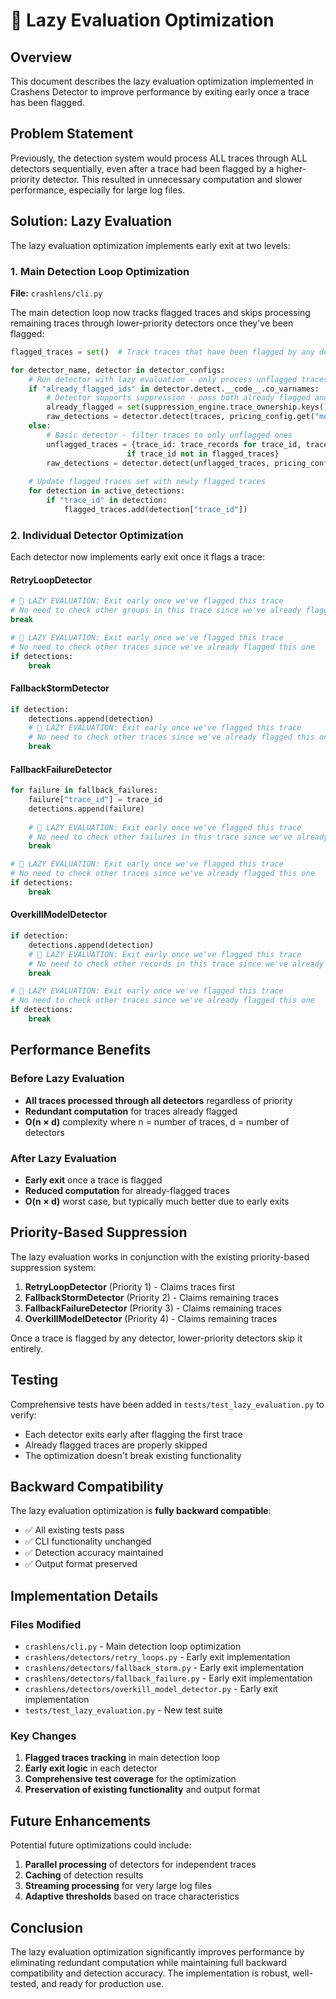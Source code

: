 # 🚀 Lazy Evaluation Optimization

## Overview

This document describes the lazy evaluation optimization implemented in Crashens Detector to improve performance by exiting early once a trace has been flagged.

## Problem Statement

Previously, the detection system would process ALL traces through ALL detectors sequentially, even after a trace had been flagged by a higher-priority detector. This resulted in unnecessary computation and slower performance, especially for large log files.

## Solution: Lazy Evaluation

The lazy evaluation optimization implements early exit at two levels:

### 1. Main Detection Loop Optimization

**File:** `crashlens/cli.py`

The main detection loop now tracks flagged traces and skips processing remaining traces through lower-priority detectors once they've been flagged:

```python
flagged_traces = set()  # Track traces that have been flagged by any detector

for detector_name, detector in detector_configs:
    # Run detector with lazy evaluation - only process unflagged traces
    if "already_flagged_ids" in detector.detect.__code__.co_varnames:
        # Detector supports suppression - pass both already flagged and newly flagged traces
        already_flagged = set(suppression_engine.trace_ownership.keys()) | flagged_traces
        raw_detections = detector.detect(traces, pricing_config.get("models", {}), already_flagged)
    else:
        # Basic detector - filter traces to only unflagged ones
        unflagged_traces = {trace_id: trace_records for trace_id, trace_records in traces.items() 
                          if trace_id not in flagged_traces}
        raw_detections = detector.detect(unflagged_traces, pricing_config.get("models", {}))
    
    # Update flagged traces set with newly flagged traces
    for detection in active_detections:
        if "trace_id" in detection:
            flagged_traces.add(detection["trace_id"])
```

### 2. Individual Detector Optimization

Each detector now implements early exit once it flags a trace:

#### RetryLoopDetector
```python
# 🚀 LAZY EVALUATION: Exit early once we've flagged this trace
# No need to check other groups in this trace since we've already flagged it
break

# 🚀 LAZY EVALUATION: Exit early once we've flagged this trace
# No need to check other traces since we've already flagged this one
if detections:
    break
```

#### FallbackStormDetector
```python
if detection:
    detections.append(detection)
    # 🚀 LAZY EVALUATION: Exit early once we've flagged this trace
    # No need to check other traces since we've already flagged this one
    break
```

#### FallbackFailureDetector
```python
for failure in fallback_failures:
    failure["trace_id"] = trace_id
    detections.append(failure)
    
    # 🚀 LAZY EVALUATION: Exit early once we've flagged this trace
    # No need to check other failures in this trace since we've already flagged it
    break

# 🚀 LAZY EVALUATION: Exit early once we've flagged this trace
# No need to check other traces since we've already flagged this one
if detections:
    break
```

#### OverkillModelDetector
```python
if detection:
    detections.append(detection)
    # 🚀 LAZY EVALUATION: Exit early once we've flagged this trace
    # No need to check other records in this trace since we've already flagged it
    break

# 🚀 LAZY EVALUATION: Exit early once we've flagged this trace
# No need to check other traces since we've already flagged this one
if detections:
    break
```

## Performance Benefits

### Before Lazy Evaluation
- **All traces processed through all detectors** regardless of priority
- **Redundant computation** for traces already flagged
- **O(n × d)** complexity where n = number of traces, d = number of detectors

### After Lazy Evaluation
- **Early exit** once a trace is flagged
- **Reduced computation** for already-flagged traces
- **O(n × d)** worst case, but typically much better due to early exits

## Priority-Based Suppression

The lazy evaluation works in conjunction with the existing priority-based suppression system:

1. **RetryLoopDetector** (Priority 1) - Claims traces first
2. **FallbackStormDetector** (Priority 2) - Claims remaining traces
3. **FallbackFailureDetector** (Priority 3) - Claims remaining traces
4. **OverkillModelDetector** (Priority 4) - Claims remaining traces

Once a trace is flagged by any detector, lower-priority detectors skip it entirely.

## Testing

Comprehensive tests have been added in `tests/test_lazy_evaluation.py` to verify:

- Each detector exits early after flagging the first trace
- Already flagged traces are properly skipped
- The optimization doesn't break existing functionality

## Backward Compatibility

The lazy evaluation optimization is **fully backward compatible**:

- ✅ All existing tests pass
- ✅ CLI functionality unchanged
- ✅ Detection accuracy maintained
- ✅ Output format preserved

## Implementation Details

### Files Modified
- `crashlens/cli.py` - Main detection loop optimization
- `crashlens/detectors/retry_loops.py` - Early exit implementation
- `crashlens/detectors/fallback_storm.py` - Early exit implementation
- `crashlens/detectors/fallback_failure.py` - Early exit implementation
- `crashlens/detectors/overkill_model_detector.py` - Early exit implementation
- `tests/test_lazy_evaluation.py` - New test suite

### Key Changes
1. **Flagged traces tracking** in main detection loop
2. **Early exit logic** in each detector
3. **Comprehensive test coverage** for the optimization
4. **Preservation of existing functionality** and output format

## Future Enhancements

Potential future optimizations could include:

1. **Parallel processing** of detectors for independent traces
2. **Caching** of detection results
3. **Streaming processing** for very large log files
4. **Adaptive thresholds** based on trace characteristics

## Conclusion

The lazy evaluation optimization significantly improves performance by eliminating redundant computation while maintaining full backward compatibility and detection accuracy. The implementation is robust, well-tested, and ready for production use.
